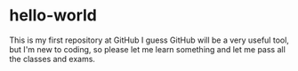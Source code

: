 # hello-world
This is my first repository at GitHub
I guess GitHub will be a very useful tool, but I'm new to coding, 
so please let me learn something and let me pass all the classes and exams.
